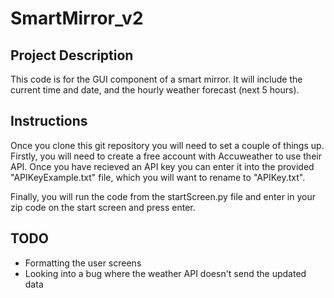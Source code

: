 # SmartMirror_v2

## Project Description
This code is for the GUI component of a smart mirror. It will include the current time and date, and the hourly weather forecast (next 5 hours).

## Instructions
Once you clone this git repository you will need to set a couple of things up. Firstly, you will need to create a free account with Accuweather to use their API. Once you have recieved an API key you can enter it into the provided "APIKeyExample.txt" file, which you will want to rename to "APIKey.txt". 

Finally, you will run the code from the startScreen.py file and enter in your zip code on the start screen and press enter.

## TODO
- Formatting the user screens
- Looking into a bug where the weather API doesn't send the updated data
